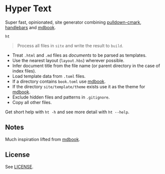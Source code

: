 # Hyper Text

Super fast, opinionated, site generator combining [pulldown-cmark][], [handlebars][] and [mdbook][].

```
ht
```

> Process all files in `site` and write the result to `build`.

* Treat `.html` and `.md` files as *documents* to be parsed as templates.
* Use the nearest layout (`layout.hbs`) wherever possible.
* Infer document title from the file name (or parent directory in the case of index files).
* Load template data from `.toml` files.
* If a directory contains `book.toml` use [mdbook][].
* If the directory `site/template/theme` exists use it as the theme for [mdbook][].
* Exclude hidden files and patterns in `.gitignore`.
* Copy all other files.

Get short help with `ht -h` and see more detail with `ht --help`.

## Notes

Much inspiration lifted from [mdbook][].

## License

See [LICENSE](/LICENSE).

[pulldown-cmark]: https://github.com/raphlinus/pulldown-cmark
[handlebars]: https://github.com/sunng87/handlebars-rust
[mdbook]: https://github.com/rust-lang/mdBook
